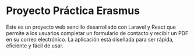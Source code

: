# Proyecto Práctica Erasmus
Este es un proyecto web sencillo desarrollado con Laravel y React que permite a los usuarios completar un formulario de contacto y recibir un PDF en su correo electrónico. La aplicación está diseñada para ser rápida, eficiente y fácil de usar.
